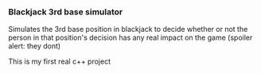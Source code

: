 ### Blackjack 3rd base simulator
Simulates the 3rd base position in blackjack to decide whether or not the person in that position's decision has any real impact on the game (spoiler alert: they dont)

This is my first real c++ project

